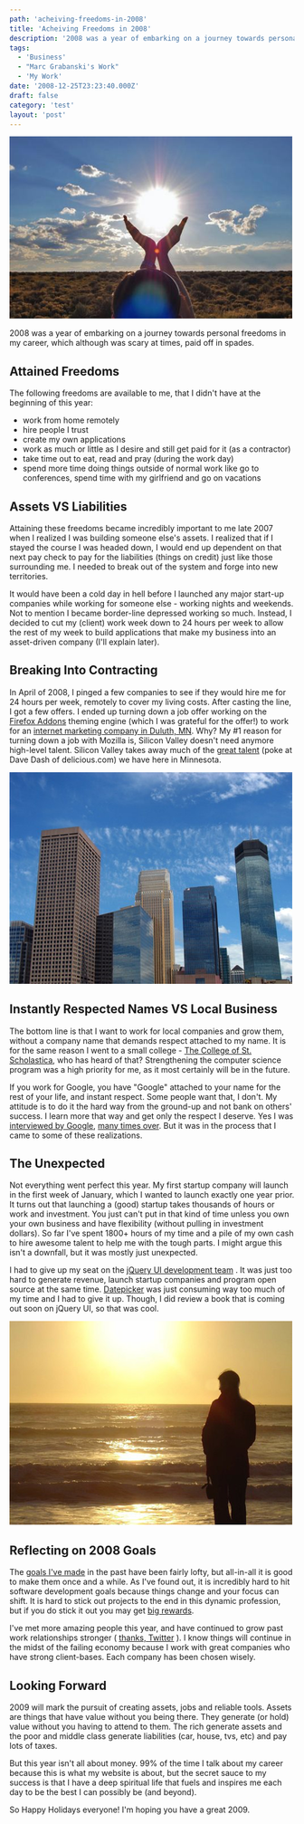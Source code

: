 ```yaml
---
path: 'acheiving-freedoms-in-2008'
title: 'Acheiving Freedoms in 2008'
description: '2008 was a year of embarking on a journey towards personal freedoms in my career, which although was scary at times, paid off in spades.'
tags:
  - 'Business'
  - "Marc Grabanski's Work"
  - 'My Work'
date: '2008-12-25T23:23:40.000Z'
draft: false
category: 'test'
layout: 'post'
---
```


![](./sunset-freedom.jpg)

2008 was a year of embarking on a journey towards personal freedoms in my career, which although was scary at times, paid off in spades.

## Attained Freedoms

The following freedoms are available to me, that I didn't have at the beginning of this year:

- work from home remotely
- hire people I trust
- create my own applications
- work as much or little as I desire and still get paid for it (as a contractor)
- take time out to eat, read and pray (during the work day)
- spend more time doing things outside of normal work like go to conferences, spend time with my girlfriend and go on vacations

## Assets VS Liabilities

Attaining these freedoms became incredibly important to me late 2007 when I realized I was building someone else's assets. I realized that if I stayed the course I was headed down, I would end up dependent on that next pay check to pay for the liabilities (things on credit) just like those surrounding me. I needed to break out of the system and forge into new territories.

It would have been a cold day in hell before I launched any major start-up companies while working for someone else - working nights and weekends. Not to mention I became border-line depressed working so much. Instead, I decided to cut my (client) work week down to 24 hours per week to allow the rest of my week to build applications that make my business into an asset-driven company (I'll explain later).

## Breaking Into Contracting

In April of 2008, I pinged a few companies to see if they would hire me for 24 hours per week, remotely to cover my living costs. After casting the line, I got a few offers. I ended up turning down a job offer working on the [Firefox Addons](https://addons.mozilla.org) theming engine (which I was grateful for the offer!) to work for an [internet marketing company in Duluth, MN](http://aimclearblog.com/). Why? My #1 reason for turning down a job with Mozilla is, Silicon Valley doesn't need anymore high-level talent. Silicon Valley takes away much of the [great talent](http://davedash.com/2008/11/07/you-cant-go-home-again-a-year-in-the-bay-area/) (poke at Dave Dash of delicious.com) we have here in Minnesota.

![](./minneapolis-skyline.jpg)

## Instantly Respected Names VS Local Business

The bottom line is that I want to work for local companies and grow them, without a company name that demands respect attached to my name. It is for the same reason I went to a small college - [The College of St. Scholastica](http://www.css.edu), who has heard of that? Strengthening the computer science program was a high priority for me, as it most certainly will be in the future.

If you work for Google, you have "Google" attached to your name for the rest of your life, and instant respect. Some people want that, I don't. My attitude is to do it the hard way from the ground-up and not bank on others' success. I learn more that way and get only the respect I deserve. Yes I was [interviewed by Google](/interviewed-by-google), [many times over](/interviewed-by-google-part-2). But it was in the process that I came to some of these realizations.

## The Unexpected

Not everything went perfect this year. My first startup company will launch in the first week of January, which I wanted to launch exactly one year prior. It turns out that launching a (good) startup takes thousands of hours or work and investment. You just can't put in that kind of time unless you own your own business and have flexibility (without pulling in investment dollars). So far I've spent 1800+ hours of my time and a pile of my own cash to hire awesome talent to help me with the tough parts. I might argue this isn't a downfall, but it was mostly just unexpected.

I had to give up my seat on the [jQuery UI development team](http://ui.jquery.com/) . It was just too hard to generate revenue, launch startup companies and program open source at the same time. [Datepicker](/jquery-ui-datepicker) was just consuming way too much of my time and I had to give it up. Though, I did review a book that is coming out soon on jQuery UI, so that was cool.

![](./reflecting-sunset.jpg)

## Reflecting on 2008 Goals

The [goals I've made](career-goals-as-of-august-2007) in the past have been fairly lofty, but all-in-all it is good to make them once and a while. As I've found out, it is incredibly hard to hit software development goals because things change and your focus can shift. It is hard to stick out projects to the end in this dynamic profession, but if you do stick it out you may get [big rewards](2007-was-an-incredible-year).

I've met more amazing people this year, and have continued to grow past work relationships stronger ( [thanks, Twitter](http://twitter.com/1Marc) ). I know things will continue in the midst of the failing economy because I work with great companies who have strong client-bases. Each company has been chosen wisely.

## Looking Forward

2009 will mark the pursuit of creating assets, jobs and reliable tools. Assets are things that have value without you being there. They generate (or hold) value without you having to attend to them. The rich generate assets and the poor and middle class generate liabilities (car, house, tvs, etc) and pay lots of taxes.

But this year isn't all about money. 99% of the time I talk about my career because this is what my website is about, but the secret sauce to my success is that I have a deep spiritual life that fuels and inspires me each day to be the best I can possibly be (and beyond).

So Happy Holidays everyone! I'm hoping you have a great 2009.
